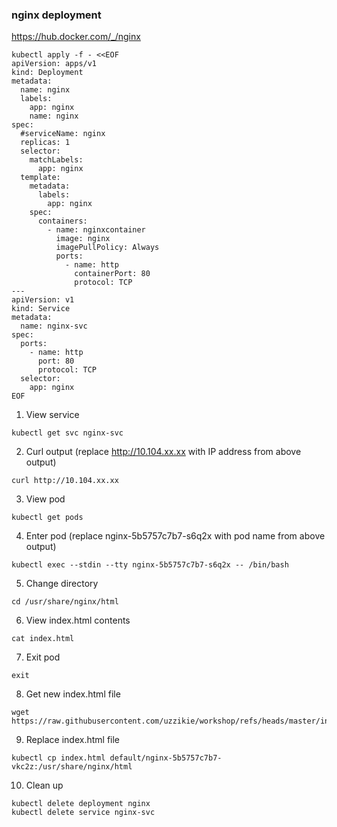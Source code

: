 ### nginx deployment

https://hub.docker.com/_/nginx

```
kubectl apply -f - <<EOF
apiVersion: apps/v1
kind: Deployment
metadata:
  name: nginx
  labels:
    app: nginx
    name: nginx
spec:
  #serviceName: nginx
  replicas: 1 
  selector: 
    matchLabels:
      app: nginx
  template: 
    metadata:
      labels: 
        app: nginx
    spec:
      containers:
        - name: nginxcontainer
          image: nginx
          imagePullPolicy: Always            
          ports:
            - name: http
              containerPort: 80
              protocol: TCP
---
apiVersion: v1
kind: Service
metadata:
  name: nginx-svc
spec:
  ports:
    - name: http    
      port: 80
      protocol: TCP
  selector:
    app: nginx
EOF
```


1. View service
```
kubectl get svc nginx-svc
```
2. Curl output (replace http://10.104.xx.xx with IP address from above output)
```
curl http://10.104.xx.xx
```
3. View pod
```
kubectl get pods
```
4. Enter pod (replace nginx-5b5757c7b7-s6q2x with pod name from above output)
```
kubectl exec --stdin --tty nginx-5b5757c7b7-s6q2x -- /bin/bash
```  
5. Change directory
```
cd /usr/share/nginx/html
```

6. View index.html contents
```
cat index.html
```

7. Exit pod
```
exit
```

8. Get new index.html file
```
wget https://raw.githubusercontent.com/uzzikie/workshop/refs/heads/master/index.html
```

9. Replace index.html file
```
kubectl cp index.html default/nginx-5b5757c7b7-vkc2z:/usr/share/nginx/html
```


10. Clean up
```
kubectl delete deployment nginx
kubectl delete service nginx-svc
```
